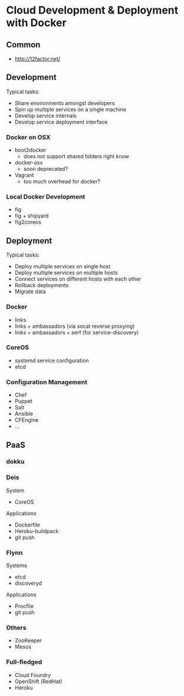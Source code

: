 # Cloud Development & Deployment with Docker

## Common

* http://12factor.net/

## Development

Typical tasks:

* Share environments amongst developers
* Spin up multiple services on a single machine
* Develop service internals
* Develop service deployment interface

### Docker on OSX

* boot2docker
  * does not support shared folders right know
* docker-osx
  * soon deprecated?
* Vagrant
  * too much overhead for docker?

### Local Docker Development

* fig
* fig + shipyard
* fig2coreos

## Deployment

Typical tasks:

* Deploy multiple services on single host
* Deploy multiple services on multiple hosts
* Connect services on different hosts with each other
* Rollback deployments
* Migrate data

### Docker

- links
- links + ambassadors (via socat reverse proxying)
- links + ambassadors + serf (for service-discovery)

### CoreOS

- systemd service configuration
- etcd

### Configuration Management

- Chef
- Puppet
- Salt
- Ansible
- CFEngine
- …

## PaaS

### dokku

### Deis

System

- CoreOS

Applications

- Dockerfile
- Heroku-buildpack
- git push

### Flynn

Systems

- etcd
- discoveryd

Applications

- Procfile
- git push

### Others

- ZooKeeper
- Mesos

### Full-fledged

- Cloud Foundry
- OpenShift (RedHat)
- Heroku

